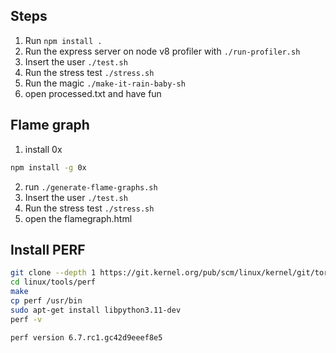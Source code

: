 ## Steps

1. Run `npm install .`
2. Run the express server on node v8 profiler with `./run-profiler.sh`
3. Insert the user `./test.sh`
4. Run the stress test `./stress.sh`
5. Run the magic `./make-it-rain-baby-sh`
6. open processed.txt and have fun

## Flame graph
1. install 0x
```bash
npm install -g 0x
```
2.  run `./generate-flame-graphs.sh`
3. Insert the user `./test.sh`
4. Run the stress test `./stress.sh`
5. open the flamegraph.html

## Install PERF 
```bash
git clone --depth 1 https://git.kernel.org/pub/scm/linux/kernel/git/torvalds/linux.git
cd linux/tools/perf
make
cp perf /usr/bin
sudo apt-get install libpython3.11-dev
perf -v
```
```
perf version 6.7.rc1.gc42d9eeef8e5
```